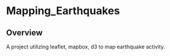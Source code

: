 # Mapping_Earthquakes
## Overview  
A project utilizing leaflet, mapbox, d3 to map earthquake activity.

